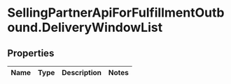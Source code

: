 # SellingPartnerApiForFulfillmentOutbound.DeliveryWindowList

## Properties
Name | Type | Description | Notes
------------ | ------------- | ------------- | -------------
